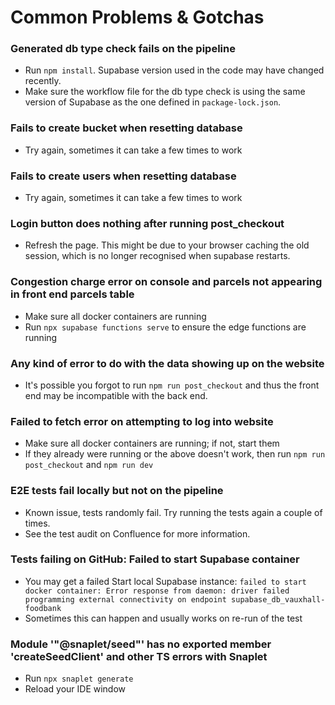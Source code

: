# Common Problems & Gotchas

### Generated db type check fails on the pipeline
- Run `npm install`. Supabase version used in the code may have changed recently.
- Make sure the workflow file for the db type check is using the same version of Supabase as the one defined in `package-lock.json`.

### Fails to create bucket when resetting database
- Try again, sometimes it can take a few times to work

### Fails to create users when resetting database
- Try again, sometimes it can take a few times to work

### Login button does nothing after running post_checkout
- Refresh the page. This might be due to your browser caching the old session, which is no longer recognised when supabase restarts.

### Congestion charge error on console and parcels not appearing in front end parcels table
- Make sure all docker containers are running
- Run `npx supabase functions serve` to ensure the edge functions are running

### Any kind of error to do with the data showing up on the website
- It's possible you forgot to run `npm run post_checkout` and thus the front end may be incompatible with the back end.

### Failed to fetch error on attempting to log into website
- Make sure all docker containers are running; if not, start them
- If they already were running or the above doesn't work, then run `npm run post_checkout` and `npm run dev`

### E2E tests fail locally but not on the pipeline
- Known issue, tests randomly fail. Try running the tests again a couple of times.
- See the test audit on Confluence for more information.

### Tests failing on GitHub: Failed to start Supabase container
- You may get a failed Start local Supabase instance:
```failed to start docker container: Error response from daemon: driver failed programming external connectivity on endpoint supabase_db_vauxhall-foodbank ```
- Sometimes this can happen and usually works on re-run of the test

### Module '"@snaplet/seed"' has no exported member 'createSeedClient' and other TS errors with Snaplet
- Run `npx snaplet generate`
- Reload your IDE window